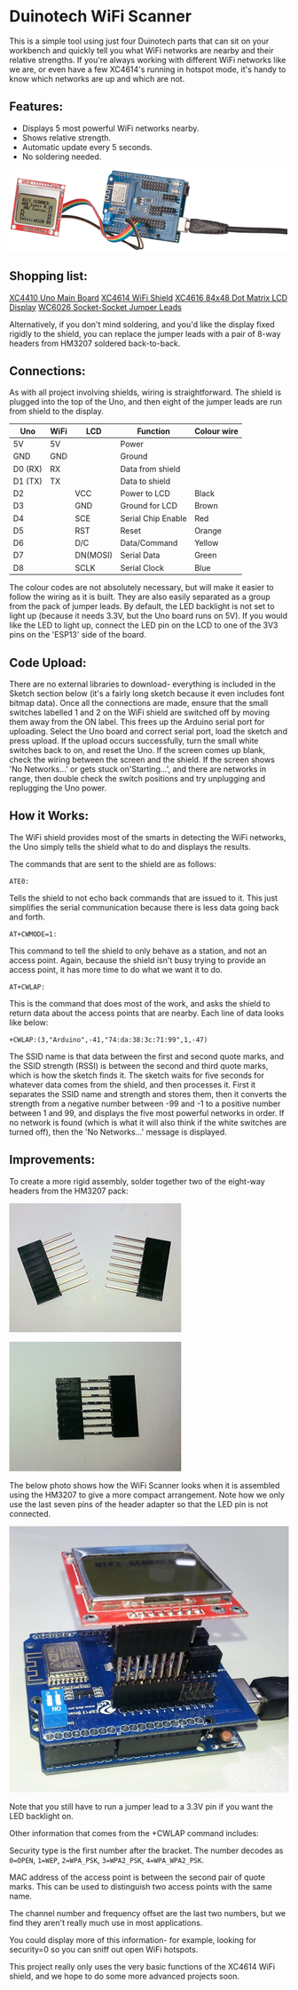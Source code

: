 # Duinotech WiFi Scanner

This is a simple tool using just four Duinotech parts that can sit on your workbench and quickly tell you what WiFi networks are nearby and their relative strengths. If you're always working with different WiFi networks like we are, or even have a few XC4614's running in hotspot mode, it's handy to know which networks are up and which are not.

## Features:

* Displays 5 most powerful WiFi networks nearby.
* Shows relative strength.
* Automatic update every 5 seconds.
* No soldering needed.

![](images/hcf-august-wifi-scanner.png)

## Shopping list:

[XC4410 Uno Main Board](p/XC4410)
[XC4614 WiFi Shield](p/XC4614)
[XC4616 84x48 Dot Matrix LCD Display](p/XC4616)
[WC6026 Socket-Socket Jumper Leads](p/WC6026)

Alternatively, if you don't mind soldering, and you'd like the display fixed rigidly to the shield, you can replace the jumper leads with a pair of 8-way headers from HM3207 soldered back-to-back.

## Connections:

As with all project involving shields, wiring is straightforward. The shield is plugged into the top of the Uno, and then eight of the jumper leads are run from shield to the display.


|Uno |WiFi |LCD |Function |Colour wire
|---|---|---|---|---
|5V |5V ||Power ||
|GND |GND| |Ground| |
|D0 (RX) |RX| |Data from shield| |
|D1 (TX) |TX| |Data to shield| |
|D2 ||VCC |Power to LCD |Black
|D3 ||GND |Ground for LCD |Brown
|D4 ||SCE |Serial Chip Enable |Red
|D5 ||RST |Reset |Orange
|D6 ||D/C |Data/Command |Yellow
|D7 ||DN(MOSI) |Serial Data |Green
|D8 ||SCLK |Serial Clock |Blue

The colour codes are not absolutely necessary, but will make it easier to follow the wiring as it is built. They are also easily separated as a group from the pack of jumper leads. By default, the LED backlight is not set to light up (because it needs 3.3V, but the Uno board runs on 5V). If you would like the LED to light up, connect the LED pin on the LCD to one of the 3V3 pins on the 'ESP13' side of the board.

## Code Upload:

There are no external libraries to download- everything is included in the Sketch section below (it's a fairly long sketch because it even includes font bitmap data). Once all the connections are made, ensure that the small switches labelled 1 and 2 on the WiFi shield are switched off by moving them away from the ON label. This frees up the Arduino serial port for uploading. Select the Uno board and correct serial port, load the sketch and press upload. If the upload occurs successfully, turn the small white switches back to on, and reset the Uno. If the screen comes up blank, check the wiring between the screen and the shield. If the screen shows 'No Networks...' or gets stuck on'Starting...', and there are networks in range, then double check the switch positions and try unplugging and replugging the Uno power.

## How it Works:

The WiFi shield provides most of the smarts in detecting the WiFi networks, the Uno simply tells the shield what to do and displays the results.

The commands that are sent to the shield are as follows:
```
ATE0:
```
Tells the shield to not echo back commands that are issued to it. This just simplifies the serial communication because there is less data going back and forth.
```
AT+CWMODE=1:
```
This command to tell the shield to only behave as a station, and not an access point. Again, because the shield isn't busy trying to provide an access point, it has more time to do what we want it to do.
```
AT+CWLAP:
```
This is the command that does most of the work, and asks the shield to return data about the access points that are nearby. Each line of data looks like below:
```
+CWLAP:(3,"Arduino",-41,"74:da:38:3c:71:99",1,-47)
```
The SSID name is that data between the first and second quote marks, and the SSID strength (RSSI) is between the second and third quote marks, which is how the sketch finds it. The sketch waits for five seconds for whatever data comes from the shield, and then processes it. First it separates the SSID name and strength and stores them, then it converts the strength from a negative number between -99 and -1 to a positive number between 1 and 99, and displays the five most powerful networks in order. If no network is found (which is what it will also think if the white switches are turned off), then the 'No Networks...' message is displayed.

## Improvements:

To create a more rigid assembly, solder together two of the eight-way headers from the HM3207 pack:

![](images/duinotech-wifi-scanner-improvements-1.jpg)

![](images/duinotech-wifi-scanner-improvements-2.jpg)

The below photo shows how the WiFi Scanner looks when it is assembled using the HM3207 to give a more compact arrangement. Note how we only use the last seven pins of the header adapter so that the LED pin is not connected.

![](images/duinotech-wifi-scanner-improvements-3.jpg)

Note that you still have to run a jumper lead to a 3.3V pin if you want the LED backlight on.

Other information that comes from the +CWLAP command includes:

Security type is the first number after the bracket. The number decodes as
`0=OPEN`,
`1=WEP`,
`2=WPA_PSK`,
`3=WPA2_PSK`,
`4=WPA_WPA2_PSK`.

MAC address of the access point is between the second pair of quote marks. This can be used to distinguish two access points with the same name.

The channel number and frequency offset are the last two numbers, but we find they aren't really much use in most applications.

You could display more of this information- for example, looking for security=0 so you can sniff out open WiFi hotspots.

This project really only uses the very basic functions of the XC4614 WiFi shield, and we hope to do some more advanced projects soon.
